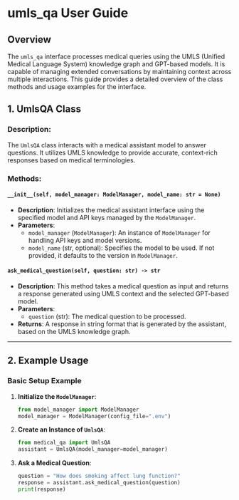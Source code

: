 # **umls_qa User Guide**

## **Overview**
The `umls_qa` interface processes medical queries using the UMLS (Unified Medical Language System) knowledge graph and GPT-based models. It is capable of managing extended conversations by maintaining context across multiple interactions. This guide provides a detailed overview of the class methods and usage examples for the interface.

## **1. UmlsQA Class**

### **Description**:
The `UmlsQA` class interacts with a medical assistant model to answer questions. It utilizes UMLS knowledge to provide accurate, context-rich responses based on medical terminologies.

### **Methods**:

#### **`__init__(self, model_manager: ModelManager, model_name: str = None)`**
- **Description**: Initializes the medical assistant interface using the specified model and API keys managed by the `ModelManager`.
- **Parameters**:
  - `model_manager` (`ModelManager`): An instance of `ModelManager` for handling API keys and model versions.
  - `model_name` (str, optional): Specifies the model to be used. If not provided, it defaults to the version in `ModelManager`.

#### **`ask_medical_question(self, question: str) -> str`**
- **Description**: This method takes a medical question as input and returns a response generated using UMLS context and the selected GPT-based model.
- **Parameters**:
  - `question` (str): The medical question to be processed.
- **Returns**: A response in string format that is generated by the assistant, based on the UMLS knowledge graph.

---

## **2. Example Usage**

### **Basic Setup Example**
1. **Initialize the `ModelManager`**:
    ```python
    from model_manager import ModelManager
    model_manager = ModelManager(config_file=".env")
    
    
2. **Create an Instance of `UmlsQA`**:

    ```python
    from medical_qa import UmlsQA
    assistant = UmlsQA(model_manager=model_manager)

3. **Ask a Medical Question**:
    ```python
    question = "How does smoking affect lung function?"
    response = assistant.ask_medical_question(question)
    print(response)






